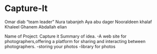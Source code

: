 # Capture-It

Omar diab “team leader”
Nura tabanjeh 
Aya abu dager
Nooraldeen khalaf
Khaleel Ghanem
Abdallah elian

Name of Project: Capture it
Summary of idea.
-A web site for photographers,offering a platform for sharing and interacting between photographers.
-storing your photos
-library for photos

